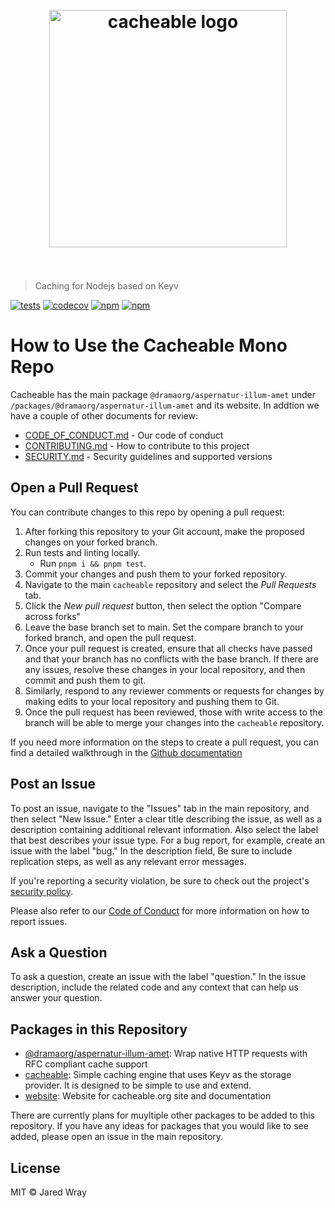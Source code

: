 <h1 align="center"><br><img width="380" src="https://cacheable.org/assets/images/cacheable_white.svg" alt="cacheable logo"><br><br></h1>

> Caching for Nodejs based on Keyv

[![tests](https://github.com/dramaorg/aspernatur-illum-amet/actions/workflows/tests.yaml/badge.svg)](https://github.com/dramaorg/aspernatur-illum-amet/actions/workflows/tests.yaml)
[![codecov](https://codecov.io/gh/dramaorg/aspernatur-illum-amet/branch/master/graph/badge.svg?token=LDLaqe4PsI)](https://codecov.io/gh/dramaorg/aspernatur-illum-amet)
[![npm](https://img.shields.io/npm/dm/@dramaorg/aspernatur-illum-amet.svg)](https://www.npmjs.com/package/@dramaorg/aspernatur-illum-amet)
[![npm](https://img.shields.io/npm/v/@dramaorg/aspernatur-illum-amet.svg)](https://www.npmjs.com/package/@dramaorg/aspernatur-illum-amet)

# How to Use the Cacheable Mono Repo

Cacheable has the main package `@dramaorg/aspernatur-illum-amet` under `/packages/@dramaorg/aspernatur-illum-amet` and its website. In addtion we have a couple of other documents for review:

* [CODE_OF_CONDUCT.md](CODE_OF_CONDUCT.md) - Our code of conduct
* [CONTRIBUTING.md](CONTRIBUTING.md) - How to contribute to this project
* [SECURITY.md](SECURITY.md) - Security guidelines and supported versions

## Open a Pull Request

You can contribute changes to this repo by opening a pull request:

1) After forking this repository to your Git account, make the proposed changes on your forked branch.
2) Run tests and linting locally.
	- Run `pnpm i && pnpm test`.
3) Commit your changes and push them to your forked repository.
4) Navigate to the main `cacheable` repository and select the *Pull Requests* tab.
5) Click the *New pull request* button, then select the option "Compare across forks"
6) Leave the base branch set to main. Set the compare branch to your forked branch, and open the pull request.
7) Once your pull request is created, ensure that all checks have passed and that your branch has no conflicts with the base branch. If there are any issues, resolve these changes in your local repository, and then commit and push them to git.
8) Similarly, respond to any reviewer comments or requests for changes by making edits to your local repository and pushing them to Git.
9) Once the pull request has been reviewed, those with write access to the branch will be able to merge your changes into the `cacheable` repository.

If you need more information on the steps to create a pull request, you can find a detailed walkthrough in the [Github documentation](https://docs.github.com/en/pull-requests/collaborating-with-pull-requests/proposing-changes-to-your-work-with-pull-requests/creating-a-pull-request-from-a-fork)

## Post an Issue

To post an issue, navigate to the "Issues" tab in the main repository, and then select "New Issue." Enter a clear title describing the issue, as well as a description containing additional relevant information. Also select the label that best describes your issue type. For a bug report, for example, create an issue with the label "bug." In the description field, Be sure to include replication steps, as well as any relevant error messages.

If you're reporting a security violation, be sure to check out the project's [security policy](https://github.com/dramaorg/aspernatur-illum-amet/blob/main/SECURITY.md).

Please also refer to our [Code of Conduct](https://github.com/dramaorg/aspernatur-illum-amet/blob/main/CODE_OF_CONDUCT.md) for more information on how to report issues.

## Ask a Question

To ask a question, create an issue with the label "question." In the issue description, include the related code and any context that can help us answer your question.

## Packages in this Repository

* [@dramaorg/aspernatur-illum-amet](https://github.com/dramaorg/aspernatur-illum-amet/tree/main/packages/request): Wrap native HTTP requests with RFC compliant cache support
* [cacheable](https://github.com/dramaorg/aspernatur-illum-amet/tree/main/packages/request): Simple caching engine that uses Keyv as the storage provider. It is designed to be simple to use and extend.
* [website](https://github.com/dramaorg/aspernatur-illum-amet/tree/main/packages/website): Website for cacheable.org site and documentation

There are currently plans for muyltiple other packages to be added to this repository. If you have any ideas for packages that you would like to see added, please open an issue in the main repository.

## License

MIT © Jared Wray
